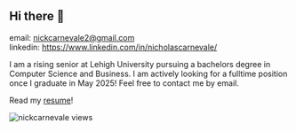 ## Hi there 👋                       

email: nickcarnevale2@gmail.com  
linkedin: https://www.linkedin.com/in/nicholascarnevale/

I am a rising senior at Lehigh University pursuing a bachelors degree in Computer Science and Business. I am actively looking for a fulltime position once I graduate in May 2025! Feel free to contact me by email.

Read my [resume](Nick-Carnevale-Resume.pdf)!


<p align="left"> <img src="https://komarev.com/ghpvc/?username=nickcarnevale&label=Profile%20views&color=0e75b6&style=flat" alt="nickcarnevale views" /> </p>

<!--
**nickcarnevale/nickcarnevale** is a ✨ _special_ ✨ repository because its `README.md` (this file) appears on your GitHub profile.

Here are some ideas to get you started:

- 🔭 I’m currently working on ...
- 🌱 I’m currently learning ...
- 👯 I’m looking to collaborate on ...
- 🤔 I’m looking for help with ...
- 💬 Ask me about ...
- 📫 How to reach me: ...
- 😄 Pronouns: ...
- ⚡ Fun fact: ...
-->
